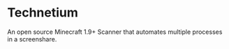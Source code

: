 # Technetium
An open source Minecraft 1.9+ Scanner that automates multiple processes in a screenshare.
